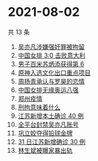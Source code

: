# 2021-08-02

共 13 条

<!-- BEGIN -->
<!-- 最后更新时间 Mon Aug 02 2021 12:16:29 GMT+0800 (China Standard Time) -->

1. [吴亦凡涉嫌强奸罪被拘留](https://www.zhihu.com/search?q=吴亦凡)
1. [中国女排 3:0 击败意大利](https://www.zhihu.com/search?q=中国女排)
1. [男子百米苏炳添获得第 6](https://www.zhihu.com/search?q=苏炳添)
1. [原神入选文化出口重点项目](https://www.zhihu.com/search?q=原神)
1. [周扬青承认与罗昊的恋情](https://www.zhihu.com/search?q=周扬青)
1. [中国女排无缘奥运八强](https://www.zhihu.com/search?q=中国女排)
1. [郑州疫情](https://www.zhihu.com/search?q=郑州)
1. [刑拘意味着什么](https://www.zhihu.com/search?q=刑拘意味着什么)
1. [江苏新增本土确诊 40 例](https://www.zhihu.com/search?q=江苏疫情)
1. [全平台封禁吴亦凡账号](https://www.zhihu.com/search?q=吴亦凡封号)
1. [巩立姣夺得铅球金牌](https://www.zhihu.com/search?q=铅球金牌)
1. [31 日江苏新增确诊 30 例](https://www.zhihu.com/search?q=南京疫情)
1. [林生斌被曝家暴出轨](https://www.zhihu.com/search?q=林生斌)

<!-- END -->
